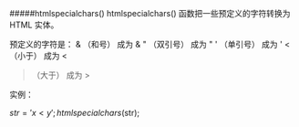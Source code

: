 
#####htmlspecialchars()
htmlspecialchars() 函数把一些预定义的字符转换为 HTML 实体。

预定义的字符是：
& （和号） 成为 &amp;
" （双引号） 成为 &quot;
' （单引号） 成为 &#039;
< （小于） 成为 &lt;
> （大于） 成为 &gt;

实例：

$str = 'x<y';
htmlspecialchars($str);

